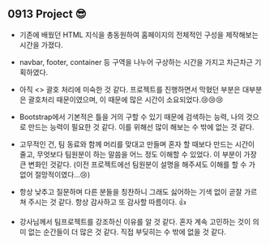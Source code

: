 ## 0913 Project 😎

- 기존에 배웠던 HTML 지식을 총동원하여 홈페이지의 전체적인 구성을 제작해보는 시간을 가졌다. 

- navbar, footer, container 등 구역을 나누어 구상하는 시간을 가지고 차근차근 기획하였다.

- 아직 <> 괄호 처리에 미숙한 것 같다. 프로젝트를 진행하면서 막혔던 부분은 대부분은 괄호처리 때문이였으며, 이 때문에 많은 시간이 소요되었다.😢😢😢

- Bootstrap에서 기본적은 틀을 거의 구할 수 있기 때문에 검색하는 능력, 나의 것으로 만드는 능력이 필요한 것 같다. 이를 위해선 많이 해보는 수 밖에 없는 것 같다.

- 고무적인 건, 팀 동료와 함께 머리를 맞대고 만들며 혼자 할 때보다 만드는 시간이 줄고, 무엇보다 팀원분이 하는 말씀을 어느 정도 이해할 수 있었다. 이 부분이 가장 큰 변화인 것같다. (이전 프로젝트에선 팀원분이 설명을 해주셔도 이해를 할 수 가 없어 절망적이였다...😢)

- 항상 낮추고 질문하며 다른 분들을 칭찬하니 그래도 싫어하는 기색 없이 곧잘 가르쳐 주시는 것 같다. 항상 감사하고 또 감사할 따름이다. 👍

- 강사님께서 팀프로젝트를 강조하신 이유를 알 것 같다. 혼자 계속 고민하는 것이 의미 없는 순간들이 더 많은 것 같다. 직접 부딪히는 수 밖에 없을 것 같다. 
